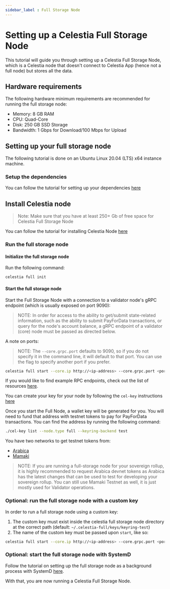 ```yaml
---
sidebar_label : Full Storage Node
---
```


# Setting up a Celestia Full Storage Node

This tutorial will guide you through setting up a Celestia Full Storage
Node, which is a Celestia node that doesn't connect to Celestia App
(hence not a full node) but stores all the data.

## Hardware requirements

The following hardware minimum requirements are recommended for running
the full storage node:

* Memory: 8 GB RAM
* CPU: Quad-Core
* Disk: 250 GB SSD Storage
* Bandwidth: 1 Gbps for Download/100 Mbps for Upload

## Setting up your full storage node

The following tutorial is done on an Ubuntu Linux 20.04 (LTS) x64 instance machine.

### Setup the dependencies

You can follow the tutorial for setting up your dependencies [here](../developers/environment.mdx)

## Install Celestia node

> Note: Make sure that you have at least 250+ Gb of free space for
  Celestia Full Storage Node

You can follow the tutorial for installing Celestia Node [here](../developers/celestia-node.md)

### Run the full storage node

#### Initialize the full storage node

Run the following command:

```sh
celestia full init
```

#### Start the full storage node

Start the Full Storage Node with a connection to a validator node's gRPC endpoint
(which is usually exposed on port 9090):

> NOTE: In order for access to the ability to get/submit state-related
  information, such as the ability to submit PayForData transactions,
  or query for the node's account balance, a gRPC endpoint of a validator
  (core) node must be passed as directed below.

A note on ports:

> NOTE: The `--core.grpc.port` defaults to 9090, so if you do not specify
  it in the command line, it will default to that port. You can use the flag
  to specify another port if you prefer.

<!-- markdownlint-disable MD013 -->
```sh
celestia full start --core.ip http://<ip-address> --core.grpc.port <port>
```
<!-- markdownlint-enable MD013 -->

If you would like to find example RPC endpoints, check out the list of
resources [here](./mamaki-testnet.md#rpc-endpoints).

You can create your key for your node by following the `cel-key` instructions [here](./keys.md)

Once you start the Full Node, a wallet key will be generated for you.
You will need to fund that address with testnet tokens to pay for
PayForData transactions.
You can find the address by running the following command:

```sh
./cel-key list --node.type full --keyring-backend test
```

You have two networks to get testnet tokens from:

* [Arabica](./arabica-devnet.md#arabica-devnet-faucet)
* [Mamaki](./mamaki-testnet.md#mamaki-testnet-faucet)

> NOTE: If you are running a full-storage node for your sovereign
  rollup, it is highly recommended to request Arabica devnet tokens
  as Arabica has the latest changes that can be used to
  test for developing your sovereign rollup. You can still use
  Mamaki Testnet as well, it is just mostly used for Validator operations.

### Optional: run the full storage node with a custom key

In order to run a full storage node using a custom key:

1. The custom key must exist inside the celestia full storage node directory
   at the correct path (default: `~/.celestia-full/keys/keyring-test`)
2. The name of the custom key must be passed upon `start`, like so:

<!-- markdownlint-disable MD013 -->
```sh
celestia full start --core.ip http://<ip-address> --core.grpc.port <port> --keyring.accname <name-of-custom-key>
```
<!-- markdownlint-enable MD013 -->

### Optional: start the full storage node with SystemD

Follow the tutorial on setting up the full storage node as a background
process with SystemD [here](./systemd.md#celestia-full-storage-node).

With that, you are now running a Celestia Full Storage Node.
